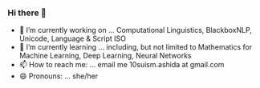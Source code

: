 ### Hi there 👋

- 🔭 I’m currently working on ... Computational Linguistics, BlackboxNLP, Unicode, Language & Script ISO
- 🌱 I’m currently learning ... including, but not limited to Mathematics for Machine Learning, Deep Learning, Neural Networks
- 📫 How to reach me: ... email me 10suism.ashida at gmail.com
- 😄 Pronouns: ... she/her
